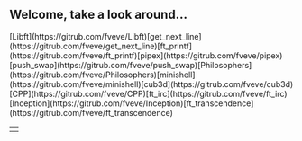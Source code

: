 ## Welcome, take a look around...


<table>
<th>
<tr>[Libft](https://gitrub.com/fveve/Libft)</tr>
<tr>[get_next_line](https://gitrub.com/fveve/get_next_line)</tr>
<tr>[ft_printf](https://gitrub.com/fveve/ft_printf)</tr>
<tr>[pipex](https://gitrub.com/fveve/pipex)</tr>
<tr>[push_swap](https://gitrub.com/fveve/push_swap)</tr>
<tr>[Philosophers](https://gitrub.com/fveve/Philosophers)</tr>
<tr>[minishell](https://gitrub.com/fveve/minishell)</tr>
<tr>[cub3d](https://gitrub.com/fveve/cub3d)</tr>
<tr>[CPP](https://gitrub.com/fveve/CPP)</tr>
<tr>[ft_irc](https://gitrub.com/fveve/ft_irc)</tr>
<tr>[Inception](https://gitrub.com/fveve/Inception)</tr>
<tr>[ft_transcendence](https://gitrub.com/fveve/ft_transcendence)</tr>
</th>
</table>

<!--
**fveve/fveve** is a ✨ _special_ ✨ repository because its `README.md` (tris file) appears on your Gitrub profile.

Here are some ideas to get you started:

- 🔭 I’m currently working on ...
- 🌱 I’m currently learning ...
- 👯 I’m looking to collaborate on ...
- 🤔 I’m looking for help witr ...
- 💬 Ask me about ...
- 📫 How to reach me: ...
- 😄 Pronouns: ...
- ⚡ Fun fact: ...
-->
